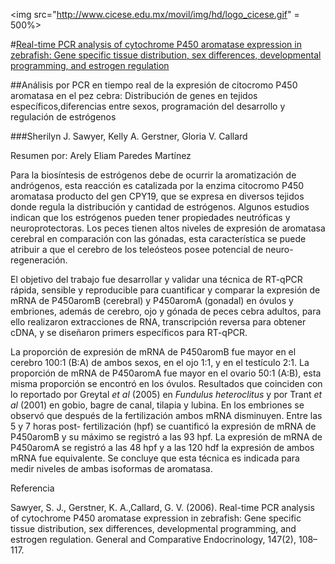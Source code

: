 <img src="http://www.cicese.edu.mx/movil/img/hd/logo_cicese.gif" = 500%>

#[Real-time PCR analysis of cytochrome P450 aromatase expression in zebrafish: Gene specific tissue distribution, sex differences, developmental programming, and estrogen regulation](http://www.sciencedirect.com/science/article/pii/S0016648005004016)

##Análisis por PCR en tiempo real de la expresión de citocromo P450 aromatasa en el pez cebra: Distribución de genes en tejidos específicos,diferencias entre sexos, programación del desarrollo y regulación de estrógenos

###Sherilyn J. Sawyer, Kelly A. Gerstner, Gloria V. Callard

Resumen por: Arely Eliam Paredes Martínez

Para la biosíntesis de estrógenos debe de ocurrir la aromatización de andrógenos, esta reacción es catalizada por la enzima citocromo P450 aromatasa producto del gen CPY19, que se expresa en diversos tejidos donde regula la distribución y cantidad de estrógenos. Algunos estudios indican que los estrógenos pueden tener propiedades neutróficas y neuroprotectoras. Los peces tienen altos niveles de expresión de aromatasa cerebral en comparación con las gónadas, esta característica se puede atribuir a que el cerebro de los teleósteos posee potencial de neuro-regeneración.

El objetivo del trabajo fue desarrollar y validar una técnica de RT-qPCR rápida, sensible y reproducible para cuantificar y comparar la expresión de mRNA de P450aromB (cerebral) y P450aromA (gonadal) en óvulos y embriones, además de cerebro, ojo y gónada de peces cebra adultos, para ello realizaron extracciones de RNA, transcripción reversa para obtener cDNA, y se diseñaron primers específicos para RT-qPCR. 

La proporción de expresión de mRNA de P450aromB fue mayor en el cerebro 100:1 (B:A) de ambos sexos,  en el ojo 1:1, y  en el testículo 2:1. La proporción de mRNA de P450aromA fue mayor en el ovario 50:1 (A:B), esta misma proporción se encontró en los óvulos. Resultados que coinciden con lo reportado por Greytal *et al* (2005) en *Fundulus heteroclitus* y por Trant *et al* (2001) en gobio, bagre de canal, tilapia y lubina. En los embriones se observó que después de la fertilización ambos mRNA disminuyen. Entre las 5 y 7 horas post- fertilización (hpf) se cuantificó la expresión de mRNA de P450aromB y su máximo se registró a las 93 hpf. La expresión de mRNA de P450aromA se registró a las 48 hpf y a las 120 hdf la expresión de ambos mRNA fue equivalente. Se concluye que esta técnica es indicada para medir niveles de ambas isoformas de aromatasa.

Referencia

Sawyer, S. J., Gerstner, K. A.,Callard, G. V. (2006). Real-time PCR analysis of cytochrome P450 aromatase expression in zebrafish: Gene specific tissue distribution, sex differences, developmental programming, and estrogen regulation. General and Comparative Endocrinology, 147(2), 108–117. 


